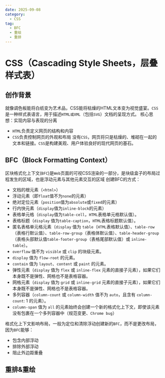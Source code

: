 ```yaml
---
date: 2025-09-08
category:
  - CSS
tag:
  - BFC
  - 重绘
  - 重排
---
```


# CSS（Cascading Style Sheets，层叠样式表）

## 创作背景

  就像调色板能将白纸变为艺术品，CSS能将枯燥的HTML文本变为视觉盛宴。`CSS`是一种样式表语言，用于描述`HTML或XML`（包括`SVG`）文档的呈现方式。
  核心思想：实现内容与表现的分离
  - `HTML`负责定义网页的结构和内容
  - `CSS`负责控制网页的外观和布局
  没有`CSS`，网页将只是枯燥的、堆砌在一起的文本和链接。`CSS`是构建美观、用户体验良好的现代网页的基石。

## BFC（Block Formatting Context）

  区块格式化上下文(`BFC`)是`Web`页面的可视CSS渲染的一部分，是块级盒子的布局过程发生的区域，也是浮动元素与其他元素交互的区域
  创建BFC的方式：
  - 文档的根元素（`<html>`）
  - 浮动元素（即`float`值不为`none`的元素）
  - 绝对定位元素（`position`值为`absolute`或`fixed`的元素）
  - 行内快元素（`display`值为`inline-block`的元素）
  - 表格单元格（`display`值为`table-cell`，`HTML`表格单元格默认值）。
  - 表格标题（`display` 值为`table-caption`，`HTML`表格标题默认值）。
  - 匿名表格单元格元素（`display` 值为 `table`（`HTML`表格默认值）、`table-row`（表格行默认值）、`table-row-group`（表格体默认值）、`table-header-group`（表格头部默认值`table-footer-group`（表格尾部默认值）或 `inline-table`）。
  - `overflow` 值不为 `visible` 或 `clip` 的块级元素。
  - `display` 值为 `flow-root` 的元素。
  - `contain` 值为 `layout`、`content` 或 `paint` 的元素。
  - 弹性元素（`display` 值为 `flex` 或 `inline-flex` 元素的直接子元素），如果它们本身既不是弹性、网格也不是表格容器。
  - 网格元素（`display` 值为 `grid` 或 `inline-grid` 元素的直接子元素），如果它们本身既不是弹性、网格也不是表格容器。
  - 多列容器（`column-count` 或 `column-width` 值不为 `auto`，且含有 `column-count`: 1 的元素）。
  - `column-span` 值为 `all` 的元素始终会创建一个新的格式化上下文，即使该元素没有包裹在一个多列容器中（规范变更、`Chrome bug`）
  
  格式化上下文影响布局，一般为定位和清除浮动创建新的`BFC`，而不是更改布局，因为`BFC`能够：

  - 包含内部浮动
  - 排除外部浮动
  - 阻止外边距重叠

## 重排&重绘